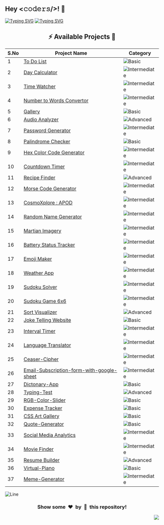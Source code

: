 <h2>Hey <𝚌𝚘𝚍𝚎𝚛𝚜/>! 👋</h2>

[![Typing SVG](https://readme-typing-svg.herokuapp.com?font=Fira+Code&size=60&pause=1000&center=true&vCenter=true&multiline=true&width=1000&height=100&lines=VANILLA+JS+PROJECTS)](https://git.io/typing-svg)
[![Typing SVG](https://readme-typing-svg.demolab.com?font=Comfortaa&size=65&pause=400&color=18b8d0&center=true&vCenter=true&width=2000&height=200&lines=BASIC+LEVEL+PROJECTS;INTERMEDIATE+LEVEL+PROJECTS;ADVANCED+LEVEL+PROJECTS)](https://git.io/typing-svg)

<div align="center">

## :zap: Available Projects 🎉

<!-- Rules to Add project are as follows:

1. Attach the project name as shown below.
[To Do List](./Basic/To-Do-List)

2. If alignment is distorted, i will manage it. You have just added you project here according to serial number.

3. Add the category of the project using the provided links below here, according to your project.

![Basic](https://img.shields.io/badge/Basic-00FF00?style=for-the-badge)
![Intermediate](https://img.shields.io/badge/Intermediate-FFD700?style=for-the-badge)
![Advanced](https://img.shields.io/badge/Advanced-FF0000?style=for-the-badge)

-->

| S.No | Project Name                                                                                           | Category                                                                              |
| ---- | ------------------------------------------------------------------------------------------------------ | ------------------------------------------------------------------------------------- |
| 1    | [To Do List](./Basic/To-Do-List)                                                                       | ![Basic](https://img.shields.io/badge/Basic-00FF00?style=for-the-badge)               |
| 2    | [Day Calculator](./Intermediate/Day-Calculator)                                                        | ![Intermediate](https://img.shields.io/badge/Intermediate-FFD700?style=for-the-badge) |
| 3    | [Time Watcher](./Intermediate/Time-Watcher)                                                            | ![Intermediate](https://img.shields.io/badge/Intermediate-FFD700?style=for-the-badge) |
| 4    | [Number to Words Convertor](./Intermediate/Number-To-Words-Convertor)                                  | ![Intermediate](https://img.shields.io/badge/Intermediate-FFD700?style=for-the-badge) |
| 5    | [Gallery](./Basic/Gallery)                                                                             | ![Basic](https://img.shields.io/badge/Basic-00FF00?style=for-the-badge)               |
| 6    | [Audio Analyzer](./Advanced/Audio-Analyzer)                                                            | ![Advanced](https://img.shields.io/badge/Advanced-FF0000?style=for-the-badge)         |
| 7    | [Password Generator](./Intermediate/Password-Generator)                                                | ![Intermediate](https://img.shields.io/badge/Intermediate-FFD700?style=for-the-badge) |
| 8    | [Palindrome Checker](./Basic/Palindrome-Checker)                                                       | ![Basic](https://img.shields.io/badge/Basic-00FF00?style=for-the-badge)               |
| 9    | [Hex Color Code Generator](./Intermediate/Hex-color-code-generator-website)                            | ![Intermediate](https://img.shields.io/badge/Intermediate-FFD700?style=for-the-badge) |
| 10   | [Countdown Timer](./Intermediate/Countdown-Timer)                                                      | ![Intermediate](https://img.shields.io/badge/Intermediate-FFD700?style=for-the-badge) |
| 11   | [Recipe Finder](./Advanced/Recipe-Finder/)                                                             | ![Advanced](https://img.shields.io/badge/Advanced-FF0000?style=for-the-badge)         |
| 12   | [Morse Code Generator](./Intermediate/Morse-Code-Convertor)                                            | ![Intermediate](https://img.shields.io/badge/Intermediate-FFD700?style=for-the-badge) |
| 13   | [CosmoXplore : APOD](./Intermediate/CosmoXplore-APoD/)                                                 | ![Intermediate](https://img.shields.io/badge/Intermediate-FFD700?style=for-the-badge) |
| 14   | [Random Name Generator](./Intermediate/Random-Name-Generator)                                          | ![Intermediate](https://img.shields.io/badge/Intermediate-FFD700?style=for-the-badge) |
| 15   | [Martian Imagery](./Intermediate/Martian-Imagery)                                                      | ![Intermediate](https://img.shields.io/badge/Intermediate-FFD700?style=for-the-badge) |
| 16   | [Battery Status Tracker](./Intermediate/Battery-Status-Tracker/)                                       | ![Intermediate](https://img.shields.io/badge/Intermediate-FFD700?style=for-the-badge) |
| 17   | [Emoji Maker](./Intermediate/Emoji-Maker/)                                                             | ![Intermediate](https://img.shields.io/badge/Intermediate-FFD700?style=for-the-badge) |
| 18   | [Weather App](./Intermediate/Weather-App/)                                                             | ![Intermediate](https://img.shields.io/badge/Intermediate-FFD700?style=for-the-badge) |
| 19   | [Sudoku Solver](./Intermediate/Sudoku-Solver/)                                                         | ![Intermediate](https://img.shields.io/badge/Intermediate-FFD700?style=for-the-badge) |
| 20   | [Sudoku Game 6x6](./Intermediate/Sudoku-Game-6x6/)                                                     | ![Intermediate](https://img.shields.io/badge/Intermediate-FFD700?style=for-the-badge) |
| 21   | [Sort Visualizer](./Advanced/sort-visualizer/)                                                         | ![Advanced](https://img.shields.io/badge/Advanced-FF0000?style=for-the-badge)         |
| 22   | [Joke Telling Website](./Basic/Joke-Telling-Website/)                                                  | ![Basic](https://img.shields.io/badge/Basic-00FF00?style=for-the-badge)               |
| 23   | [Interval Timer](./Intermediate/Interval_Timer/)                                                       | ![Intermediate](https://img.shields.io/badge/Intermediate-FFD700?style=for-the-badge) |
| 24   | [Language Translator](./Intermediate/Language-Translator/)                                             | ![Intermediate](https://img.shields.io/badge/Intermediate-FFD700?style=for-the-badge) |
| 25   | [Ceaser-Cipher](./Intermediate/Ceaser-Cipher/)                                                         | ![Intermediate](https://img.shields.io/badge/Intermediate-FFD700?style=for-the-badge) |
| 26   | [Email-Subscription-form-with-google-sheet](./Intermediate/Email-Subscription-form-with-google-sheet/) | ![Intermediate](https://img.shields.io/badge/Intermediate-FFD700?style=for-the-badge) |
| 27   | [Dictonary-App](./Basic/Dictonary-App/)                                                                | ![Basic](https://img.shields.io/badge/Basic-00FF00?style=for-the-badge)               |
| 28   | [Typing-Test](./Advanced/Typing-Test/)                                                                 | ![Advanced](https://img.shields.io/badge/Advanced-FF0000?style=for-the-badge)         |
| 29   | [RGB-Color-Slider](./Basic/RGB-Color-Slider/)                                                          | ![Basic](https://img.shields.io/badge/Basic-00FF00?style=for-the-badge)               |
| 30   | [Expense Tracker](./Basic/Expense-Tracker/)                                                            | ![Basic](https://img.shields.io/badge/Basic-00FF00?style=for-the-badge)               |
| 31   | [CSS Art Gallery](./Basic/CSS-Art-Gallery)                                                             | ![Basic](https://img.shields.io/badge/Basic-00FF00?style=for-the-badge)               |
| 32   | [Quote-Generator](./Basic/Quote-Generator/)                                                            | ![Basic](https://img.shields.io/badge/Basic-00FF00?style=for-the-badge)               |
| 33   | [Social Media Analytics](./Intermediate/Social-Media-Analytics/)                                       | ![Intermediate](https://img.shields.io/badge/Intermediate-FFD700?style=for-the-badge) |
| 34   | [Movie Finder](./Intermediate/Movie-Finder/)                                                           | ![Intermediate](https://img.shields.io/badge/Intermediate-FFD700?style=for-the-badge) |
| 35   | [Resume Builder](./Advanced/Resume-Builder/)                                                           | ![Advanced](https://img.shields.io/badge/Advanced-FF0000?style=for-the-badge)         |
| 36   | [Virtual-Piano](./Basic/Virtual-Piano/)                                                                | ![Basic](https://img.shields.io/badge/Basic-00FF00?style=for-the-badge)               |
| 37   | [Meme-Generator](./Intermediate/Meme-Generator/)                                                       | ![Intermediate](https://img.shields.io/badge/Basic-00FF00?style=for-the-badge)        |

</div>

![Line](https://github.com/Avdhesh-Varshney/WebMasterLog/assets/114330097/4b78510f-a941-45f8-a9d5-80ed0705e847)

<div align="center">
	<h3>Show some &nbsp;❤️&nbsp; by &nbsp;🌟&nbsp; this repository!</h3>
</div>
<a href="#top"><img src="https://img.shields.io/badge/-Back%20to%20Top-red?style=for-the-badge" align="right"/></a>

